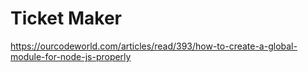 # Ticket Maker 

https://ourcodeworld.com/articles/read/393/how-to-create-a-global-module-for-node-js-properly

